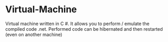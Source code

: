 # Virtual-Machine
Virtual machine written in C #. It allows you to perform / emulate the compiled code .net. Performed code can be hibernated and then restarted (even on another machine)
